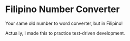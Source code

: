 # Filipino Number Converter
Your same old number to word converter, but in Filipino!

Actually, I made this to practice test-driven development.
